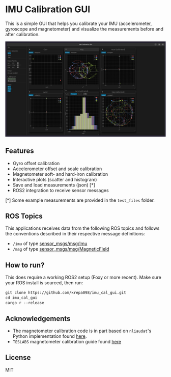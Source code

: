 # IMU Calibration GUI

This is a simple GUI that helps you calibrate your IMU (accelerometer, gyroscope and magnetometer) and visualize the measurements before and after calibration.

![screenshot](.media/screenshot.png)

## Features

* Gyro offset calibration
* Accelerometer offset and scale calibration
* Magnetometer soft- and hard-iron calibration
* Interactive plots (scatter and histogram)
* Save and load measurements (json) [*]
* ROS2 integration to receive sensor messages

[*] Some example measurements are provided in the `test_files` folder.

## ROS Topics

This applications receives data from the following ROS topics and follows the conventions described in their respective message definitions:
* `/imu` of type [sensor_msgs/msg/Imu](https://docs.ros2.org/foxy/api/sensor_msgs/msg/Imu.html)
* `/mag` of type [sensor_msgs/msg/MagneticField](https://docs.ros2.org/foxy/api/sensor_msgs/msg/MagneticField.html)

## How to run?

This does require a working ROS2 setup (Foxy or more recent).
Make sure your ROS install is sourced, then run:

```
git clone https://github.com/krepa098/imu_cal_gui.git
cd imu_cal_gui
cargo r --release
```


## Acknowledgements

* The magnetometer calibration code is in part based on `nliaudat`'s Python implementation found [here](https://github.com/nliaudat/magnetometer_calibration).
* `TESLABS` magnetometer calibration guide found [here](https://teslabs.com/articles/magnetometer-calibration/)

## License

MIT